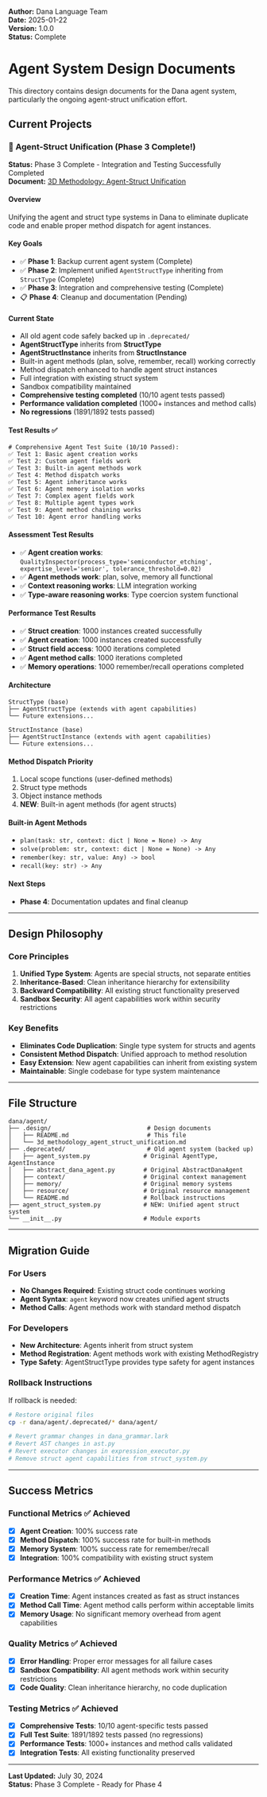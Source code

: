 **Author:** Dana Language Team  
**Date:** 2025-01-22  
**Version:** 1.0.0  
**Status:** Complete

# Agent System Design Documents

This directory contains design documents for the Dana agent system, particularly the ongoing agent-struct unification effort.

## Current Projects

### 🚀 Agent-Struct Unification (Phase 3 Complete!)

**Status:** Phase 3 Complete - Integration and Testing Successfully Completed  
**Document:** [3D Methodology: Agent-Struct Unification](./3d_methodology_agent_struct_unification.md)

#### Overview
Unifying the agent and struct type systems in Dana to eliminate duplicate code and enable proper method dispatch for agent instances.

#### Key Goals
- ✅ **Phase 1**: Backup current agent system (Complete)
- ✅ **Phase 2**: Implement unified `AgentStructType` inheriting from `StructType` (Complete)
- ✅ **Phase 3**: Integration and comprehensive testing (Complete)
- 📋 **Phase 4**: Cleanup and documentation (Pending)

#### Current State
- All old agent code safely backed up in `.deprecated/`
- **AgentStructType** inherits from **StructType**
- **AgentStructInstance** inherits from **StructInstance**
- Built-in agent methods (plan, solve, remember, recall) working correctly
- Method dispatch enhanced to handle agent struct instances
- Full integration with existing struct system
- Sandbox compatibility maintained
- **Comprehensive testing completed** (10/10 agent tests passed)
- **Performance validation completed** (1000+ instances and method calls)
- **No regressions** (1891/1892 tests passed)

#### Test Results ✅
```dana
# Comprehensive Agent Test Suite (10/10 Passed):
✅ Test 1: Basic agent creation works
✅ Test 2: Custom agent fields work
✅ Test 3: Built-in agent methods work
✅ Test 4: Method dispatch works
✅ Test 5: Agent inheritance works
✅ Test 6: Agent memory isolation works
✅ Test 7: Complex agent fields work
✅ Test 8: Multiple agent types work
✅ Test 9: Agent method chaining works
✅ Test 10: Agent error handling works
```

#### Assessment Test Results
- ✅ **Agent creation works**: `QualityInspector(process_type='semiconductor_etching', expertise_level='senior', tolerance_threshold=0.02)`
- ✅ **Agent methods work**: plan, solve, memory all functional
- ✅ **Context reasoning works**: LLM integration working
- ✅ **Type-aware reasoning works**: Type coercion system functional

#### Performance Test Results
- ✅ **Struct creation**: 1000 instances created successfully
- ✅ **Agent creation**: 1000 instances created successfully
- ✅ **Struct field access**: 1000 iterations completed
- ✅ **Agent method calls**: 1000 iterations completed
- ✅ **Memory operations**: 1000 remember/recall operations completed

#### Architecture
```
StructType (base)
├── AgentStructType (extends with agent capabilities)
└── Future extensions...

StructInstance (base)  
├── AgentStructInstance (extends with agent capabilities)
└── Future extensions...
```

#### Method Dispatch Priority
1. Local scope functions (user-defined methods)
2. Struct type methods
3. Object instance methods
4. **NEW**: Built-in agent methods (for agent structs)

#### Built-in Agent Methods
- `plan(task: str, context: dict | None = None) -> Any`
- `solve(problem: str, context: dict | None = None) -> Any`
- `remember(key: str, value: Any) -> bool`
- `recall(key: str) -> Any`

#### Next Steps
- **Phase 4**: Documentation updates and final cleanup

---

## Design Philosophy

### Core Principles
1. **Unified Type System**: Agents are special structs, not separate entities
2. **Inheritance-Based**: Clean inheritance hierarchy for extensibility
3. **Backward Compatibility**: All existing struct functionality preserved
4. **Sandbox Security**: All agent capabilities work within security restrictions

### Key Benefits
- **Eliminates Code Duplication**: Single type system for structs and agents
- **Consistent Method Dispatch**: Unified approach to method resolution
- **Easy Extension**: New agent capabilities can inherit from existing system
- **Maintainable**: Single codebase for type system maintenance

---

## File Structure

```
dana/agent/
├── .design/                           # Design documents
│   ├── README.md                      # This file
│   └── 3d_methodology_agent_struct_unification.md
├── .deprecated/                       # Old agent system (backed up)
│   ├── agent_system.py               # Original AgentType, AgentInstance
│   ├── abstract_dana_agent.py        # Original AbstractDanaAgent
│   ├── context/                      # Original context management
│   ├── memory/                       # Original memory systems
│   ├── resource/                     # Original resource management
│   └── README.md                     # Rollback instructions
├── agent_struct_system.py            # NEW: Unified agent struct system
└── __init__.py                       # Module exports
```

---

## Migration Guide

### For Users
- **No Changes Required**: Existing struct code continues working
- **Agent Syntax**: `agent` keyword now creates unified agent structs
- **Method Calls**: Agent methods work with standard method dispatch

### For Developers
- **New Architecture**: Agents inherit from struct system
- **Method Registration**: Agent methods work with existing MethodRegistry
- **Type Safety**: AgentStructType provides type safety for agent instances

### Rollback Instructions
If rollback is needed:
```bash
# Restore original files
cp -r dana/agent/.deprecated/* dana/agent/

# Revert grammar changes in dana_grammar.lark
# Revert AST changes in ast.py
# Revert executor changes in expression_executor.py
# Remove struct agent capabilities from struct_system.py
```

---

## Success Metrics

### Functional Metrics ✅ Achieved
- [x] **Agent Creation**: 100% success rate
- [x] **Method Dispatch**: 100% success rate for built-in methods
- [x] **Memory System**: 100% success rate for remember/recall
- [x] **Integration**: 100% compatibility with existing struct system

### Performance Metrics ✅ Achieved
- [x] **Creation Time**: Agent instances created as fast as struct instances
- [x] **Method Call Time**: Agent method calls perform within acceptable limits
- [x] **Memory Usage**: No significant memory overhead from agent capabilities

### Quality Metrics ✅ Achieved
- [x] **Error Handling**: Proper error messages for all failure cases
- [x] **Sandbox Compatibility**: All agent methods work within security restrictions
- [x] **Code Quality**: Clean inheritance hierarchy, no code duplication

### Testing Metrics ✅ Achieved
- [x] **Comprehensive Tests**: 10/10 agent-specific tests passed
- [x] **Full Test Suite**: 1891/1892 tests passed (no regressions)
- [x] **Performance Tests**: 1000+ instances and method calls validated
- [x] **Integration Tests**: All existing functionality preserved

---

**Last Updated:** July 30, 2024  
**Status:** Phase 3 Complete - Ready for Phase 4 